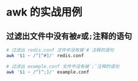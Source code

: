 # awk 的实战用例

## 过滤出文件中没有被`#`或`;`注释的语句
```bash
# 过滤出 redis.conf 文件中没有被`#`注释的语句
awk '$1 ~ /^[^#]/' redis.conf
```
```bash
# 过滤出 example.conf 文件中没有被`;`注释的语句
awk '$1 ~ /^[^;]/' example.conf
```

